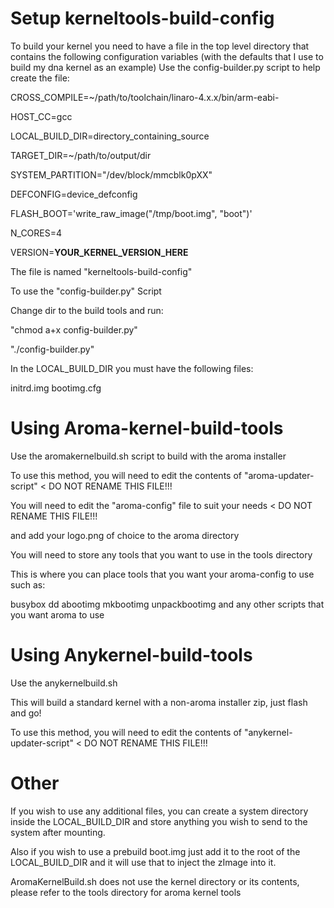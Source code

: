 Setup kerneltools-build-config
=============================

To build your kernel you need to have a file in the top level
directory that contains the following configuration variables
(with the defaults that I use to build my dna kernel as an
example) Use the config-builder.py script to help create the file:

CROSS_COMPILE=~/path/to/toolchain/linaro-4.x.x/bin/arm-eabi-

HOST_CC=gcc

LOCAL_BUILD_DIR=directory_containing_source

TARGET_DIR=~/path/to/output/dir

SYSTEM_PARTITION="/dev/block/mmcblk0pXX"

DEFCONFIG=device_defconfig

FLASH_BOOT='write_raw_image("/tmp/boot.img", "boot")'

N_CORES=4

VERSION=**YOUR_KERNEL_VERSION_HERE**

The file is named "kerneltools-build-config"

To use the "config-builder.py" Script

Change dir to the build tools and run: 

"chmod a+x config-builder.py"

"./config-builder.py"


In the LOCAL_BUILD_DIR you must have the following files:

initrd.img
bootimg.cfg

Using Aroma-kernel-build-tools
==============================
Use the aromakernelbuild.sh script to build with the aroma installer

To use this method, you will need to edit the contents of "aroma-updater-script" < DO NOT RENAME THIS FILE!!!

You will need to edit the "aroma-config" file to suit your needs < DO NOT RENAME THIS FILE!!!

and add your logo.png of choice to the aroma directory

You will need to store any tools that you want to use in the tools directory

This is where you can place tools that you want your aroma-config to use such as:

busybox
dd
abootimg
mkbootimg
unpackbootimg
and any other scripts that you want aroma to use

Using Anykernel-build-tools
===========================
Use the anykernelbuild.sh

This will build a standard kernel with a non-aroma installer zip, just flash and go!

To use this method, you will need to edit the contents of "anykernel-updater-script" < DO NOT RENAME THIS FILE!!!

Other
=====
If you wish to use any additional files, you can create a system directory inside the LOCAL_BUILD_DIR 
and store anything you wish to send to the system after mounting. 

Also if you wish to use a prebuild boot.img just add it to the root of the LOCAL_BUILD_DIR and it will use that to inject the zImage into it.

AromaKernelBuild.sh does not use the kernel directory or its contents, please refer to the tools directory for aroma kernel tools

